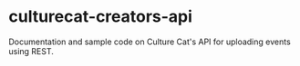 # culturecat-creators-api
Documentation and sample code on Culture Cat's API for uploading events using REST.

